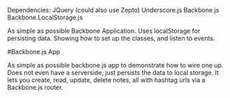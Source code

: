 Dependencies:
JQuery (could also use Zepto)
Underscore.js
Backbone.js
Backbone.LocalStorage.js

As simple as possible Backbone Application. Uses localStorage for persisting data.
Showing how to set up the classes, and listen to events.

#Backbone.js App

As simple as possible backbone.js app to demonstrate how to wire one up. Does not even have a serverside, just persists the data to local storage.
It lets you create, read, update, delete notes, all with hashtag urls via a Backbone.js router.

